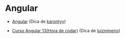 
# Angular

- [Angular](https://loiane.training/curso/angular) (Dica de [karontyy](https://github.com/karontyy))

- [Curso Angular 13(Hora de codar)](https://youtube.com/playlist?list=PLnDvRpP8Bnex2GQEN0768_AxZg_RaIGmw) (Dica de [luizmineiro](https://github.com/luizmineiro))
